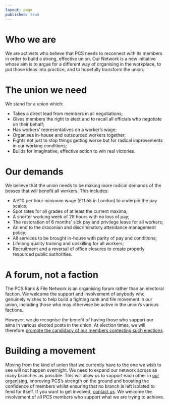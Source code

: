 ```yaml
---
layout: page
published: true
---
```

<h1 class="section-heading centered">Who we are</h1>

We are activists who believe that PCS needs to reconnect with its members in order to build a strong, effective union. Our Network is a new initiative whose aim is to argue for a different way of organising in the workplace, to put those ideas into practice, and to hopefully transform the union.

# The union we need

We stand for a union which:
- Takes a direct lead from members in all negotiations;
- Gives members the right to elect and to recall all officials who negotiate on their behalf;
- Has workers’ representatives on a worker’s wage;
- Organises in-house and outsourced workers together;
- Fights not just to stop things getting worse but for radical improvements in our working conditions;
- Builds for imaginative, effective action to win real victories.

# Our demands

We believe that the union needs to be making more radical demands of the bosses that will benefit all workers. This includes:
- A £10 per hour minimum wage (£11.55 in London) to underpin the pay scales;
- Spot rates for all grades of at least the current maxima;
- A shorter working week of 28 hours with no loss of pay;
- The restoration of 6 months’ sick pay and privilege leave for all workers;
- An end to the draconian and discriminatory attendance management policy;
- All services to be brought in-house with parity of pay and conditions;
- Lifelong quality training and upskilling for all workers;
- Recruitment and a reversal of office closures to create properly resourced public authorities.

# A forum, not a faction

The PCS Rank & File Network is an organising forum rather than an electoral faction. We welcome the support and involvement of anybody who genuinely wishes to help build a fighting rank and file movement in our union, including those who may otherwise be active in the union’s various factions.

However, we do recognise the benefit of having those who support our aims in various elected posts in the union. At election times, we will therefore [promote the candidacy of our members contesting such elections](https://pcsrankandfile.com/elections).

# Building a movement

Moving from the kind of union that we currently have to the one we wish to see will not happen overnight. We need to expand our network across as many branches as possible. This will allow us to support each other in [our organising](https://pcsrankandfile.com/organising), improving PCS’s strength on the ground and boosting the confidence of members whilst ensuring that no branch is left isolated to fend for itself. If you want to get involved, [contact us](mailto:hello@pcsrankandfile.com). We welcome the involvement of all PCS members who support what we are trying to achieve.
